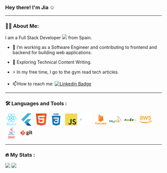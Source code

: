 ### Hey there! I'm Jia ☺️

---

### :woman_technologist: About Me: 

I am a Full Stack Developer <img src="https://media.giphy.com/media/WUlplcMpOCEmTGBtBW/giphy.gif" width="30"> from Spain.
- :telescope: I’m working as a Software Engineer and contributing to frontend and backend for building web applications.

- :seedling: Exploring Technical Content Writing.

- :zap: In my free time, I go to the gym read tech articles.

- :mailbox:How to reach me: [![Linkedin Badge](https://img.shields.io/badge/-jiatangzhi-blue?style=flat&logo=Linkedin&logoColor=white)]([your-linkedin-url](https://www.linkedin.com/in/jiatangzhi/))

---

### :hammer_and_wrench: Languages and Tools :
<div>
  <img src="https://github.com/devicons/devicon/blob/master/icons/react/react-original-wordmark.svg" title="React" alt="React" width="40" height="40"/>&nbsp;
  <img src="https://github.com/devicons/devicon/blob/master/icons/flutter/flutter-original.svg" title="Flutter" alt="Flutter" width="40" height="40"/>&nbsp;
   <img src="https://github.com/devicons/devicon/blob/master/icons/html5/html5-original.svg" title="HTML5" alt="HTML" width="40" height="40"/>&nbsp;
  <img src="https://github.com/devicons/devicon/blob/master/icons/css3/css3-plain-wordmark.svg"  title="CSS3" alt="CSS" width="40" height="40"/>&nbsp;
  <img src="https://github.com/devicons/devicon/blob/master/icons/javascript/javascript-original.svg" title="JavaScript" alt="JavaScript" width="40" height="40"/>&nbsp;
  <img src="https://github.com/devicons/devicon/blob/master/icons/tailwindcss/tailwindcss-original-wordmark.svg" title="Tailwindcss" alt="Tailwindcss" width="40" height="40"/>&nbsp;
  <img src="https://github.com/devicons/devicon/blob/master/icons/firebase/firebase-plain-wordmark.svg" title="Firebase" alt="Firebase" width="40" height="40"/>&nbsp;
  <img src="https://github.com/devicons/devicon/blob/master/icons/mysql/mysql-original-wordmark.svg" title="MySQL"  alt="MySQL" width="40" height="40"/>&nbsp;
  <img src="https://github.com/devicons/devicon/blob/master/icons/nodejs/nodejs-original-wordmark.svg" title="NodeJS" alt="NodeJS" width="40" height="40"/>&nbsp;
  <img src="https://github.com/devicons/devicon/blob/master/icons/amazonwebservices/amazonwebservices-plain-wordmark.svg" title="AWS" alt="AWS" width="40" height="40"/>&nbsp;
   <img src="https://github.com/devicons/devicon/blob/master/icons/java/java-original-wordmark.svg" title="Java" alt="Java" width="40" height="40"/>&nbsp;
  <img src="https://github.com/devicons/devicon/blob/master/icons/git/git-original-wordmark.svg" title="Git" alt="Git" width="40" height="40"/>
</div>

---

### :fire: My Stats :
<div>
    <img align=top src="https://github-readme-stats.vercel.app/api/top-langs/?username=jiatangzhi&theme=transparent&show_icons=true"/>
    <img align=top src="https://github-readme-stats.vercel.app/api?username=jiatangzhi&show_icons=true&title_color=ffffff&icon_color=34abeb&text_color=daf7dc&bg_color=151515"/>
<div>

<!--     ![Jia Xin Tang Zhi's GitHub stats](https://github-readme-stats.vercel.app/api?username=jiatangzhi&theme=transparent&show_icons=true)
    [![Top Langs](https://github-readme-stats.vercel.app/api/top-langs/?username=jiatangzhi&layout=compact&theme=transparent&show_icons)] (https://github.com/jiatangzhi/github-readme-stats) -->
  <!-- [![GitHub Streak](http://github-readme-streak-stats.herokuapp.com?user=jiatangzhi&theme=transparent&background=000000)](https://git.io/streak-stats) -->

<br>

<div id="badges" align="center">
<!--   <a href="https://www.linkedin.com/in/jiatangzhi/"> 
    <img src="https://img.shields.io/badge/LinkedIn-blue?style=for-the-badge&logo=linkedin&logoColor=white" alt="LinkedIn Badge"/>
  </a><br>-->
  <img src="https://komarev.com/ghpvc/?username=jiatangzhi&style=flat-square&color=blue" alt=""/>
</div>
<!--
**jiatangzhi/jiatangzhi** is a ✨ _special_ ✨ repository because its `README.md` (this file) appears on your GitHub profile.

Here are some ideas to get you started:

- 🔭 I’m currently working on ...
- 🌱 I’m currently learning ...
- 👯 I’m looking to collaborate on ...
- 🤔 I’m looking for help with ...
- 💬 Ask me about ...
- 📫 How to reach me: ...
- 😄 Pronouns: ...
- ⚡ Fun fact: ...
-->
